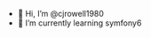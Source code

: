 - 👋 Hi, I’m @cjrowell1980
- 🌱 I’m currently learning symfony6

<!---
cjrowell1980/cjrowell1980 is a ✨ special ✨ repository because its `README.md` (this file) appears on your GitHub profile.
You can click the Preview link to take a look at your changes.
--->
